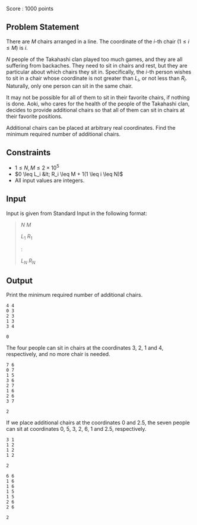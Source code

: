 Score : $1000$ points

## Problem Statement

There are $M$ chairs arranged in a line. The coordinate of the $i$-th chair $(1 \leq i \leq M)$ is $i$.

$N$ people of the Takahashi clan played too much games, and they are all suffering from backaches. They need to sit in chairs and rest, but they are particular about which chairs they sit in. Specifically, the $i$-th person wishes to sit in a chair whose coordinate is not greater than $L_i$, or not less than $R_i$. Naturally, only one person can sit in the same chair.

It may not be possible for all of them to sit in their favorite chairs, if nothing is done.
Aoki, who cares for the health of the people of the Takahashi clan, decides to provide additional chairs so that all of them can sit in chairs at their favorite positions.

Additional chairs can be placed at arbitrary real coordinates. Find the minimum required number of additional chairs.

## Constraints

- $1 \leq N,M \leq 2 \times 10^5$
- $0 \leq L_i &lt; R_i \leq M + 1(1 \leq i \leq N)$
- All input values are integers.

## Input

Input is given from Standard Input in the following format:

> $N$ $M$
> 
> $L_1$ $R_1$
> 
> $:$
> 
> $L_N$ $R_N$

## Output

Print the minimum required number of additional chairs.

```input1
4 4
0 3
2 3
1 3
3 4
```

```output1
0
```

The four people can sit in chairs at the coordinates $3$, $2$, $1$ and $4$, respectively, and no more chair is needed.

```input2
7 6
0 7
1 5
3 6
2 7
1 6
2 6
3 7
```

```output2
2
```

If we place additional chairs at the coordinates $0$ and $2.5$, the seven people can sit at coordinates $0$, $5$, $3$, $2$, $6$, $1$ and $2.5$, respectively.

```input3
3 1
1 2
1 2
1 2
```

```output3
2
```

```input4
6 6
1 6
1 6
1 5
1 5
2 6
2 6
```

```output4
2
```